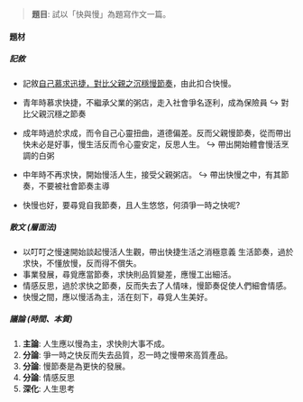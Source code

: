 > **題目**:
> 試以「快與慢」為題寫作文一篇。

#### 題材
##### 記敘
- 記敘<u>自己慕求迅捷，對比父親之沉穩慢節奏</u>，由此扣合快慢。

- 青年時慕求快捷，不繼承父業的粥店，走入社會爭名逐利，成為保險員
  ↪️ 對比父親沉穩之節奏

- 成年時過於求成，而令自己心靈扭曲，道德偏差。反而父親慢節奏，從而帶出快未必是好事，慢生活反而令心靈安定，反思人生。
  ↪️ 帶出開始體會慢活烹調的白粥

- 中年時不再求快，開始慢活人生，接受父親粥店。
  ↪️ 帶出快慢之中，有其節奏，不要被社會節奏主導

- 快慢也好，要尋覓自我節奏，且人生悠悠，何須爭一時之快呢?

##### 散文 (層面法)
- 以叮叮之慢速開始談起慢活人生觀，帶出快捷生活之消極意義 生活節奏，過於求快，不懂放慢，反而得不償失。
- 事業發展，尋覓應當節奏，求快則品質變差，應慢工出細活。
- 情感反思，過於求快之節奏，反而失去了人情味，慢節奏促使人們細會情感。
- 快慢之間，應以慢活為主，活在刻下，尋覓人生美好。

##### 議論 (時間、本質)
1. **主論**: 人生應以慢為主，求快則大事不成。
2. **分論**: 爭一時之快反而失去品質，忍一時之慢帶來高質產品。
3. **分論**: 慢節奏是為更快的發展。
4. **分論**: 情感反思
5. **深化**: 人生思考